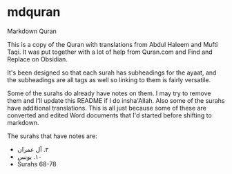 # mdquran
Markdown Quran

This is a copy of the Quran with translations from Abdul Haleem and Mufti Taqi. It was put together with a lot of help from Quran.com and Find and Replace on Obsidian. 

It's been designed so that each surah has subheadings for the ayaat, and the subheadings are all tags as well so linking to them is fairly versatile.

Some of the surahs do already have notes on them. I may try to remove them and I'll update this README if I do insha'Allah. Also some of the surahs have additional translations. This is all just because some of these are converted and edited Word documents that I'd started before shifting to markdown.

The surahs that have notes are:

- ٣. آل عمران
- ١٠. يونس
- Surahs 68-78
